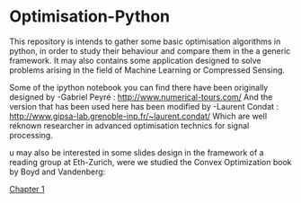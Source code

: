 # Optimisation-Python
This repository is intends to gather some basic optimisation algorithms in python, in order to study their behaviour and compare them in the a generic framework. It may also contains some application designed to solve problems arising in the field of Machine Learning or Compressed Sensing.

Some of the ipython notebook you can find there have been originally designed by
 -Gabriel Peyré : http://www.numerical-tours.com/
And the version that has been used here has been modified by
 -Laurent Condat : http://www.gipsa-lab.grenoble-inp.fr/~laurent.condat/
Which are well reknown researcher in advanced optimisation technics for signal processing.



u may also be interested in some slides design in the framework of a reading group at Eth-Zurich, were  we studied the Convex Optimization book by Boyd and Vandenberg:

[Chapter 1](CvxOpt/chap1/)
